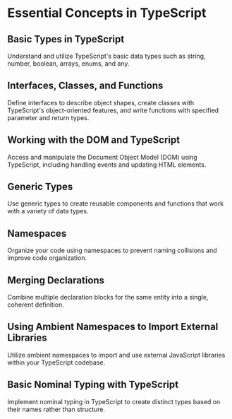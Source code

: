# Essential Concepts in TypeScript

## Basic Types in TypeScript

Understand and utilize TypeScript's basic data types such as string, number, boolean, arrays, enums, and any.

## Interfaces, Classes, and Functions

Define interfaces to describe object shapes, create classes with TypeScript's object-oriented features, and write functions with specified parameter and return types.

## Working with the DOM and TypeScript

Access and manipulate the Document Object Model (DOM) using TypeScript, including handling events and updating HTML elements.

## Generic Types

Use generic types to create reusable components and functions that work with a variety of data types.

## Namespaces

Organize your code using namespaces to prevent naming collisions and improve code organization.

## Merging Declarations

Combine multiple declaration blocks for the same entity into a single, coherent definition.

## Using Ambient Namespaces to Import External Libraries

Utilize ambient namespaces to import and use external JavaScript libraries within your TypeScript codebase.

## Basic Nominal Typing with TypeScript

Implement nominal typing in TypeScript to create distinct types based on their names rather than structure.
